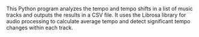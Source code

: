 This Python program analyzes the tempo and tempo shifts in a list of music tracks and outputs the results in a CSV file. It uses the Librosa library for audio processing to calculate average tempo and detect significant tempo changes within each track.
